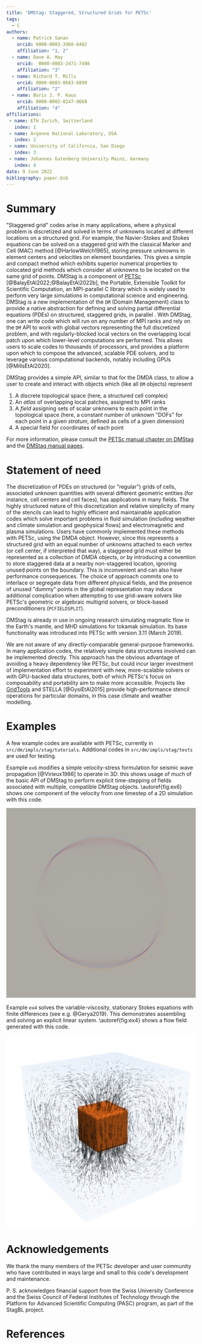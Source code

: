 ```yaml
---
title: 'DMStag: Staggered, Structured Grids for PETSc'
tags:
  - C
authors:
  - name: Patrick Sanan
    orcid: 0000-0003-3968-8482
    affiliation: "1, 2"
  - name: Dave A. May
    orcid:  0000-0003-2471-7498
    affiliation: "3"
  - name: Richard T. Mills
    orcid: 0000-0003-0683-6899
    affiliation: "2"
  - name: Boris J. P. Kaus
    orcid: 0000-0002-0247-8660
    affiliation: "4"
affiliations:
 - name: ETH Zurich, Switzerland
   index: 1
 - name: Argonne National Laboratory, USA
   index: 2
 - name: University of California, San Diego
   index: 3
 - name: Johannes Gutenberg University Mainz, Germany
   index: 4
date: 9 June 2022
bibliography: paper.bib
---
```


# Summary

"Staggered grid" codes arise in many applications, where a physical problem is discretized and solved in terms of unknowns located at different locations on a structured grid. For example, the Navier-Stokes and Stokes equations can be solved on a staggered grid with the classical Marker and Cell (MAC) method [@HarlowWelch1965], storing pressure unknowns in element centers and velocities on element boundaries. This gives a simple and compact method which exhibits superior numerical properties to colocated grid methods which consider all unknowns to be located on the same grid of points.
DMStag is a component of [PETSc](https://petsc.org) [@BalayEtAl2022;@BalayEtAl2022b], the Portable, Extensible Toolkit for Scientific Computation, an MPI-parallel C library which is widely used to perform very large simulations in computational science and engineering. DMStag is a new implementation of the `DM` (Domain Management) class to provide a native abstraction for defining and solving partial differential equations (PDEs) on structured, staggered grids, in parallel . With DMStag, one can write code which will run on any number of MPI ranks and rely on the `DM` API to work with global vectors representing the full discretized problem, and with regularly-blocked local vectors on the overlapping local patch upon which lower-level computations are performed. This allows users to scale codes to thousands of processors, and provides a platform upon which to compose the advanced, scalable PDE solvers, and to leverage various computational backends, notably including GPUs [@MillsEtAl2020].

DMStag provides a simple API, similar to that for the DMDA class, to allow a user to create and interact with objects which (like all `DM` objects) represent

  1. A discrete topological space (here, a structured cell complex)
  2. An *atlas* of overlapping local patches, assigned to MPI ranks
  3. A *field* assigning sets of scalar unknowns to each point in the topological space (here, a constant number of unknown "DOFs" for each point in a given *stratum*, defined as cells of a given dimension)
  4. A special field for coordinates of each point

For more information, please consult the [PETSc manual chapter on DMStag](https://petsc.org/main/docs/manual/dmstag/) and the [DMStag manual pages](https://petsc.org/main/docs/manualpages/DMSTAG).

# Statement of need

The discretization of PDEs on structured (or "regular") grids of cells, associated unknown quantities with several different geometric entities (for instance, cell centers and cell faces), has applications in many fields. The highly structured nature of this discretization and relative simplicity of many of the stencils can lead to highly efficient and maintainable application codes which solve important problems in fluid simulation (including weather and climate simulation and geophysical flows) and electromagnetic and plasma simulations. Users have commonly implemented these methods with PETSc, using the DMDA object. However, since this represents a structured grid with an equal number of unknowns attached to each vertex (or cell center, if interpreted that way), a staggered grid must either be represented as a collection of DMDA objects, or by introducing a convention to store staggered data at a nearby non-staggered location, ignoring unused points on the boundary. This is inconvenient and can also have performance consequences. The choice of approach commits one to interlace or segregate data from different physical fields, and the presence of unused "dummy" points in the global representation may induce additional complication when attempting to use grid-aware solvers like PETSc's geometric or algebraic multigrid solvers, or block-based preconditioners (`PCFIELDSPLIT`).

DMStag is already in use in ongoing research simulating magmatic flow in the Earth's mantle, and MHD simulations for tokamak simulation. Its base functionality was introduced into PETSc with version 3.11 (March 2019).

We are not aware of any directly-comparable general-purpose frameworks. In many application codes, the relatively simple data structures involved can be implemented directly. This approach has the obvious advantage of avoiding a heavy dependency like PETSc, but could incur larger investment of implementation effort to experiment with new, more-scalable solvers or with GPU-backed data structures, both of which PETSc's focus on composability and portability aim to make more accessible. Projects like [GridTools](https://github.com/GridTools/gridtools) and STELLA [@GysiEtAl2015] provide high-performance stencil operations for particular domains, in this case climate and weather modelling.


# Examples

A few example codes are available with PETSc, currently in `src/dm/impls/stag/tutorials`. Additional codes in `src/dm/impls/stag/tests` are used for testing.

Example `ex6` modifies a simple velocity-stress formulation for seismic wave propagation [@Virieux1986] to operate in 3D: this shows usage of much of the basic API of DMStag to perform explicit time-stepping of fields associated with multiple, compatible DMStag objects. \autoref{fig:ex6} shows one component of the velocity from one timestep of a 2D simulation with this code.

![$y$ velocity for a single timestep of a seismic wave simulation generated with DMStag `ex6`.\label{fig:ex6}](https://github.com/psanan/dmstag_joss_temp/raw/main/dmstag_joss_paper_images/ex6.png)

Example `ex4` solves the variable-viscosity, stationary Stokes equations with finite differences (see e.g. @Gerya2019). This demonstrates assembling and solving an explicit linear system. \autoref{fig:ex4} shows a flow field generated with this code.

![Flow field for stationary Stokes flow around a cubic, high-viscosity inclusion, inspired by a benchmark setup from @FuruichiMayTackley2011 and computed with DMStag tutorial `ex4`.\label{fig:ex4}](https://github.com/psanan/dmstag_joss_temp/raw/main/dmstag_joss_paper_images/ex4.png)

# Acknowledgements

We thank the many members of the PETSc developer and user community who have contributed in ways large and small to this code's development and maintenance.

P. S. acknowledges financial support from the Swiss University Conference and the Swiss Council of Federal Institutes of Technology through the Platform for Advanced Scientific Computing (PASC) program, as part of the StagBL project.

# References
